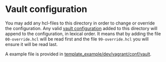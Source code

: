 # Vault configuration 
You may add any hcl-files to this directory in order to change or override the configuration.
Any valid [vault configuration](https://www.vaultproject.io/docs/configuration) added to this directory will append to the configuration, in lexical order. 
It means that by adding the file `00-override.hcl` will be read first and the file `99-override.hcl` you will ensure it will be read last.

A example file is provided in [template_example/dev/vagrant/conf/vault](https://github.com/fredrikhgrelland/vagrant-hashistack-template/tree/master/template_example/dev/vagrant/conf/vault).
